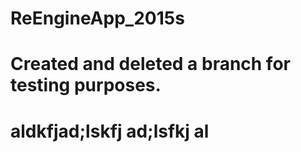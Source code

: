# ReEngineApp_2015s

# Created and deleted a branch for testing purposes.

# aldkfjad;lskfj ad;lsfkj al